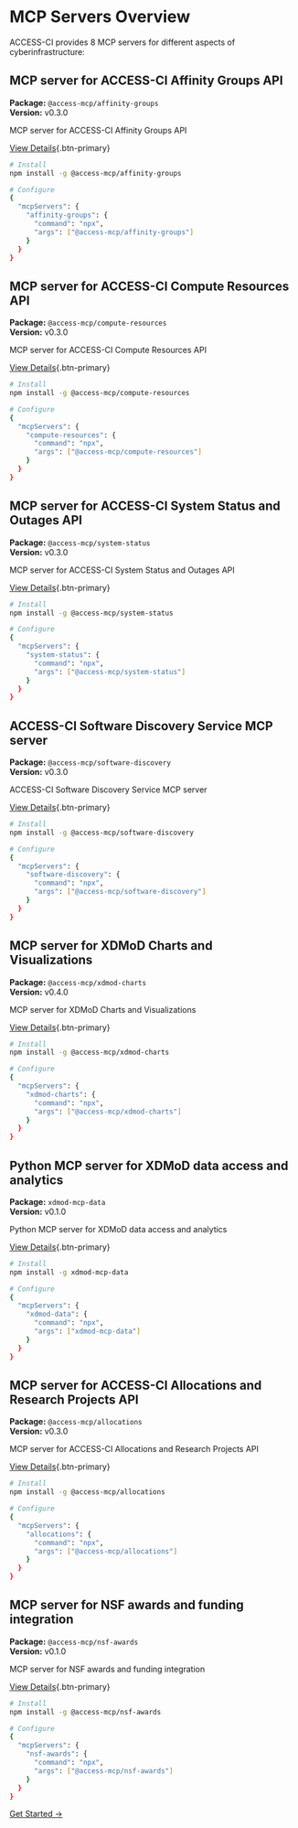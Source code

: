 # MCP Servers Overview

ACCESS-CI provides 8 MCP servers for different aspects of cyberinfrastructure:


## MCP server for ACCESS-CI Affinity Groups API

**Package:** `@access-mcp/affinity-groups`  
**Version:** v0.3.0

MCP server for ACCESS-CI Affinity Groups API

[View Details](/servers/affinity-groups){.btn-primary}

```bash
# Install
npm install -g @access-mcp/affinity-groups

# Configure
{
  "mcpServers": {
    "affinity-groups": {
      "command": "npx",
      "args": ["@access-mcp/affinity-groups"]
    }
  }
}
```

## MCP server for ACCESS-CI Compute Resources API

**Package:** `@access-mcp/compute-resources`  
**Version:** v0.3.0

MCP server for ACCESS-CI Compute Resources API

[View Details](/servers/compute-resources){.btn-primary}

```bash
# Install
npm install -g @access-mcp/compute-resources

# Configure
{
  "mcpServers": {
    "compute-resources": {
      "command": "npx",
      "args": ["@access-mcp/compute-resources"]
    }
  }
}
```

## MCP server for ACCESS-CI System Status and Outages API

**Package:** `@access-mcp/system-status`  
**Version:** v0.3.0

MCP server for ACCESS-CI System Status and Outages API

[View Details](/servers/system-status){.btn-primary}

```bash
# Install
npm install -g @access-mcp/system-status

# Configure
{
  "mcpServers": {
    "system-status": {
      "command": "npx",
      "args": ["@access-mcp/system-status"]
    }
  }
}
```

## ACCESS-CI Software Discovery Service MCP server

**Package:** `@access-mcp/software-discovery`  
**Version:** v0.3.0

ACCESS-CI Software Discovery Service MCP server

[View Details](/servers/software-discovery){.btn-primary}

```bash
# Install
npm install -g @access-mcp/software-discovery

# Configure
{
  "mcpServers": {
    "software-discovery": {
      "command": "npx",
      "args": ["@access-mcp/software-discovery"]
    }
  }
}
```

## MCP server for XDMoD Charts and Visualizations

**Package:** `@access-mcp/xdmod-charts`  
**Version:** v0.4.0

MCP server for XDMoD Charts and Visualizations

[View Details](/servers/xdmod-charts){.btn-primary}

```bash
# Install
npm install -g @access-mcp/xdmod-charts

# Configure
{
  "mcpServers": {
    "xdmod-charts": {
      "command": "npx",
      "args": ["@access-mcp/xdmod-charts"]
    }
  }
}
```

## Python MCP server for XDMoD data access and analytics

**Package:** `xdmod-mcp-data`  
**Version:** v0.1.0

Python MCP server for XDMoD data access and analytics

[View Details](/servers/xdmod-data){.btn-primary}

```bash
# Install
npm install -g xdmod-mcp-data

# Configure
{
  "mcpServers": {
    "xdmod-data": {
      "command": "npx",
      "args": ["xdmod-mcp-data"]
    }
  }
}
```

## MCP server for ACCESS-CI Allocations and Research Projects API

**Package:** `@access-mcp/allocations`  
**Version:** v0.3.0

MCP server for ACCESS-CI Allocations and Research Projects API

[View Details](/servers/allocations){.btn-primary}

```bash
# Install
npm install -g @access-mcp/allocations

# Configure
{
  "mcpServers": {
    "allocations": {
      "command": "npx",
      "args": ["@access-mcp/allocations"]
    }
  }
}
```

## MCP server for NSF awards and funding integration

**Package:** `@access-mcp/nsf-awards`  
**Version:** v0.1.0

MCP server for NSF awards and funding integration

[View Details](/servers/nsf-awards){.btn-primary}

```bash
# Install
npm install -g @access-mcp/nsf-awards

# Configure
{
  "mcpServers": {
    "nsf-awards": {
      "command": "npx",
      "args": ["@access-mcp/nsf-awards"]
    }
  }
}
```


[Get Started →](/getting-started)
